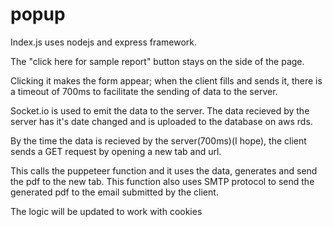 # popup

Index.js uses nodejs and express framework. 

The "click here for sample report" button stays on the side of the page.

Clicking it makes the form appear; when the client fills and sends it, there is a timeout of 700ms to facilitate the sending of data to the server.

Socket.io is used to emit the data to the server. 
The data recieved by the server has it's date changed and is uploaded to the database on aws rds.

By the time the data is recieved by the server(700ms)(I hope), the client sends a GET request by opening a new tab and url.

This calls the puppeteer function and it uses the data, generates and send the pdf to the new tab.
This function also uses SMTP protocol to send the generated pdf to the email submitted by the client.

The logic will be updated to work with cookies 
